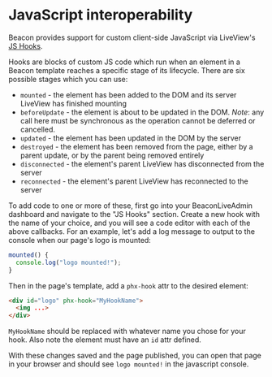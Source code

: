 # JavaScript interoperability

Beacon provides support for custom client-side JavaScript via LiveView's [JS Hooks](https://hexdocs.pm/phoenix_live_view/js-interop.html#client-hooks-via-phx-hook).

Hooks are blocks of custom JS code which run when an element in a Beacon template reaches a specific
stage of its lifecycle.  There are six possible stages which you can use:

  * `mounted` - the element has been added to the DOM and its server
    LiveView has finished mounting
  * `beforeUpdate` - the element is about to be updated in the DOM.
    *Note*: any call here must be synchronous as the operation cannot
    be deferred or cancelled.
  * `updated` - the element has been updated in the DOM by the server
  * `destroyed` - the element has been removed from the page, either
    by a parent update, or by the parent being removed entirely
  * `disconnected` - the element's parent LiveView has disconnected from the server
  * `reconnected` - the element's parent LiveView has reconnected to the server

To add code to one or more of these, first go into your BeaconLiveAdmin dashboard and navigate to the 
"JS Hooks" section.  Create a new hook with the name of your choice, and you will see a code editor
with each of the above callbacks.  For an example, let's add a log message to output to the console when
our page's logo is mounted:

```javascript
mounted() {
  console.log("logo mounted!");
}
```

Then in the page's template, add a `phx-hook` attr to the desired element:
```html
<div id="logo" phx-hook="MyHookName">
  <img ...>
</div>
```

`MyHookName` should be replaced with whatever name you chose for your hook.  Also note the element
must have an `id` attr defined.

With these changes saved and the page published, you can open that page in your browser and should see
`logo mounted!` in the javascript console.